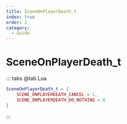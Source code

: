 ```yaml
---
title: SceneOnPlayerDeath_t
index: true
order: 2
category:
  - Guide
---
```


# SceneOnPlayerDeath_t
::: tabs
@tab Lua
```lua
SceneOnPlayerDeath_t = {
    SCENE_ONPLAYERDEATH_CANCEL = 1,
    SCENE_ONPLAYERDEATH_DO_NOTHING = 0
}
```
:::